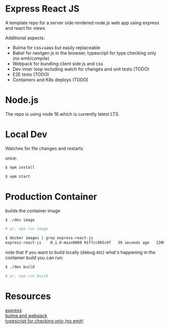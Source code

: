 # Express React JS

A template repo for a server side rendered node.js web app using express and react for views

Additional aspects:
  - Bulma for css+sass but easily replaceable 
  - Babel for nextgen js in the browser, typescript for type checking only (no emit/compile) 
  - Webpack for bundling client side js and css
  - Dev inner loop including watch for changes and unit tests (TODO)
  - E2E tests (TODO)
  - Containers and K8s deploys (TODO)

# Node.js

The repo is using node 16 which is currently latest LTS.  

# Local Dev

Watches for file changes and restarts

once:
```bash
$ npm install
```

```bash
$ npm start
```

# Production Container

builds the container image

```bash
$ ./dev image

# or, npm run image
```

```bash
$ docker images | grep express-react-js
express-react-js    0.1.0-main0009 91f7cc965c9f   39 seconds ago   130MB
```

note that if you want to build locally (debug etc) what's happening in the container build you can run:

```bash
$ ./dev build

# or, npm run build
```

 # Resources

[express](https://expressjs.com/)  
[bulma and webpack](https://bulma.io/documentation/customize/with-webpack/)   
[typescript for checking only (no emit)](https://www.sitepen.com/blog/progressively-adopting-typescript-in-an-application)  

